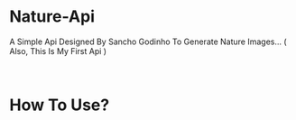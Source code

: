 # Nature-Api
A Simple Api Designed By Sancho Godinho To Generate Nature Images... ( Also, This Is My First Api )

<br>

# How To Use?
